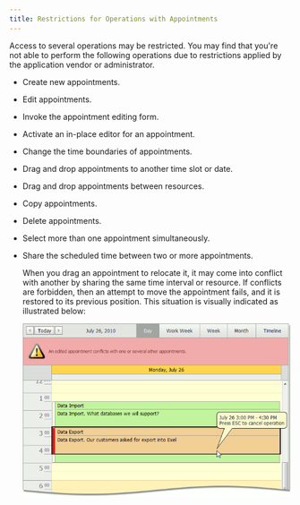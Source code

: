 ```yaml
---
title: Restrictions for Operations with Appointments
---
```

Access to several operations may be restricted. You may find that you're not able to perform the following operations due to restrictions applied by the application vendor or administrator.
* Create new appointments.
* Edit appointments.
* Invoke the appointment editing form.
* Activate an in-place editor for an appointment.
* Change the time boundaries of appointments.
* Drag and drop appointments to another time slot or date.
* Drag and drop appointments between resources.
* Copy appointments.
* Delete appointments.
* Select more than one appointment simultaneously.
* Share the scheduled time between two or more appointments.  
	
	When you drag an appointment to relocate it, it may come into conflict with another by sharing the same time interval or resource. If conflicts are forbidden, then an attempt to move the appointment fails, and it is restored to its previous position. This situation is visually indicated as illustrated below:
	
	![AppointmentRestrictions_Conflict](../../../images/Img12055.png)